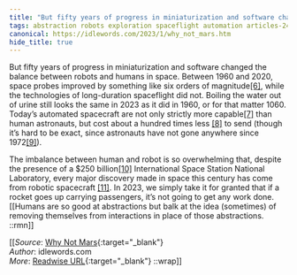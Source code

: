 ```yaml
---
title: "But fifty years of progress in miniaturization and software changed ..."
tags: abstraction robots exploration spaceflight automation articles-24195906
canonical: https://idlewords.com/2023/1/why_not_mars.htm
hide_title: true
---
```


But fifty years of progress in miniaturization and software changed the balance between robots and humans in space. Between 1960 and 2020, space probes improved by something like six orders of magnitude[[6]](https://idlewords.com/2023/1/why_not_mars.htm#fn6), while the technologies of long-duration spaceflight did not. Boiling the water out of urine still looks the same in 2023 as it did in 1960, or for that matter 1060. Today’s automated spacecraft are not only strictly more capable[[7]](https://idlewords.com/2023/1/why_not_mars.htm#fn7) than human astronauts, but cost about a hundred times less [[8]](https://idlewords.com/2023/1/why_not_mars.htm#fn8) to send (though it’s hard to be exact, since astronauts have not gone anywhere since 1972[[9]](https://idlewords.com/2023/1/why_not_mars.htm#fn9)).

The imbalance between human and robot is so overwhelming that, despite the presence of a $250 billion[[10]](https://idlewords.com/2023/1/why_not_mars.htm#fn10) International Space Station National Laboratory, every major discovery made in space this century has come from robotic spacecraft [[11]](https://idlewords.com/2023/1/why_not_mars.htm#fn11). In 2023, we simply take it for granted that if a rocket goes up carrying passengers, it’s not going to get any work done.
[[Humans are so good at abstractions but balk at the idea (sometimes) of removing themselves from interactions in place of those abstractions. ::rmn]]


[[_Source_: [Why Not Mars](https://idlewords.com/2023/1/why_not_mars.htm){:target="_blank"}<br>
_Author_: idlewords.com<br>
_More_: [Readwise URL](https://readwise.io/open/473041179){:target="_blank"}
::wrap]]